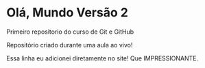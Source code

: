 # Olá, Mundo Versão 2
 Primeiro repositorio do curso de Git e GitHub

 Repositório criado durante uma aula ao vivo!

Essa linha eu adicionei diretamente no site! Que IMPRESSIONANTE.
